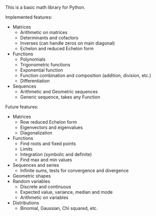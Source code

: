 This is a basic math library for Python.


Implemented features:
* Matrices
    * Arithmetic on matrices
    * Determinants and cofactors
    * Inverses (can handle zeros on main diagonal)
    * Echelon and reduced Echelon form
* Functions
    * Polynomials
    * Trigonometric functions
    * Exponential function
    * Function combination and composition (addition, division, etc.)
    * Differentiation
* Sequences
    * Arithmetic and Geometric sequences
    * Generic sequence, takes any Function


Future features:
* Matrices
    * Row reduced Echelon form
    * Eigenvectors and eigenvalues
    * Diagonalization
* Functions
    * Find roots and fixed points
    * Limits
    * Integration (symbolic and definite)
    * Find max and min values
* Sequences and series
    * Infinite sums, tests for convergence and divergence
* Geometric shapes
* Random variables
    * Discrete and continuous
    * Expected value, variance, median and mode
    * Arithmetic on variables
* Distributions
    * Binomial, Gaussian, Chi squared, etc.